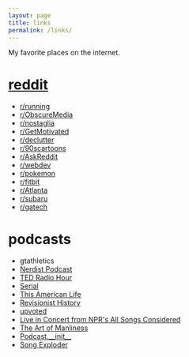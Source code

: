 ```yaml
---
layout: page
title: links
permalink: /links/
---
```


<div class="row">
  <p>My favorite places on the internet.</p>
</div>

<div class="row">
<span class="col-xs-12 col-sm-4"><h1><a href="https://www.reddit.com/"><i class="fa fa-reddit-alien"></i> reddit</a></h1>
  <ul>
    <li><a href="https://www.reddit.com/r/running/">r/running</a></li>
    <li><a href="https://www.reddit.com/r/ObscureMedia/">r/ObscureMedia</a></li>
    <li><a href="https://www.reddit.com/r/nostalgia/">r/nostaglia</a></li>
    <li><a href="https://www.reddit.com/r/GetMotivated/">r/GetMotivated</a></li>
    <li><a href="https://www.reddit.com/r/declutter/">r/declutter</a></li>
    <li><a href="https://www.reddit.com/r/90scartoons/">r/90scartoons</a></li>
    <li><a href="https://www.reddit.com/r/AskReddit/">r/AskReddit</a></li>
    <li><a href="https://www.reddit.com/r/webdev/">r/webdev</a></li>
    <li><a href="https://www.reddit.com/r/pokemon/">r/pokemon</a></li>  
    <li><a href="https://www.reddit.com/r/fitbit/">r/fitbit</a></li>
    <li><a href="https://www.reddit.com/r/Atlanta/">r/Atlanta</a></li>
    <li><a href="https://www.reddit.com/r/subaru/">r/subaru</a></li>      
    <li><a href="https://www.reddit.com/r/gatech/">r/gatech</a></li>  
  </ul></span>

<span class="col-xs-12 col-sm-4"><h1><i class="fa fa-microphone"></i> podcasts</h1>
  <ul>
    <li><a href="http://gtathletics.libsyn.com/"></a>gtathletics</li>
    <li><a href="http://nerdist.com/podcasts/nerdist-podcast-channel/">Nerdist Podcast</a></li>
    <li><a href="http://www.npr.org/podcasts/510298/ted-radio-hour">TED Radio Hour</a></li>
    <li><a href="https://serialpodcast.org/season-one">Serial</a></li>
    <li><a href="https://www.thisamericanlife.org/">This American Life</a></li>
    <li><a href="http://revisionisthistory.com/episodes">Revisionist History</a></li>
    <li><a href="https://redditblog.com/podcast/">upvoted</a></li>
    <li><a href="http://www.npr.org/podcasts/510253/live-in-concert-from-npr-s-all-songs-considered">Live in Concert from NPR's All Songs Considered</a></li>  
    <li><a href="http://www.artofmanliness.com/category/podcast/">The Art of Manliness</a></li>   
    <li><a href="http://podcastinit.com/">Podcast.__init__</a></li>  
    <li><a href="http://songexploder.net/episodes">Song Exploder</a></li>  
  </ul></span>
<div>
